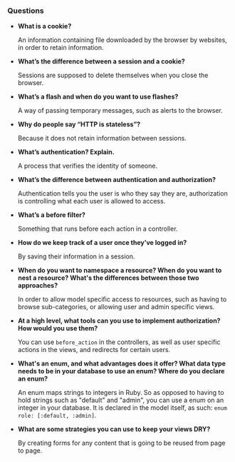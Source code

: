 ### Questions

* **What is a cookie?**

  An information containing file downloaded by the browser by websites, in order to retain information.

* **What’s the difference between a session and a cookie?**

  Sessions are supposed to delete themselves when you close the browser.

* **What’s a flash and when do you want to use flashes?**

  A way of passing temporary messages, such as alerts to the browser.

* **Why do people say “HTTP is stateless”?**

  Because it does not retain information between sessions.

* **What’s authentication? Explain.**

  A process that verifies the identity of someone.

* **What’s the difference between authentication and authorization?**

  Authentication tells you the user is who they say they are, authorization is controlling what each user is allowed to access.

* **What’s a before filter?**

  Something that runs before each action in a controller.

* **How do we keep track of a user once they’ve logged in?**

  By saving their information in a session.

* **When do you want to namespace a resource? When do you want to nest a resource? What's the differences between those two approaches?**

  In order to allow model specific access to resources, such as having to browse sub-categories, or allowing user and admin specific views.

* **At a high level, what tools can you use to implement authorization? How would you use them?**

  You can use `before_action` in the controllers, as well as user specific actions in the views, and redirects for certain users.

* **What's an enum, and what advantages does it offer? What data type needs to be in your database to use an enum? Where do you declare an enum?**

  An enum maps strings to integers in Ruby. So as opposed to having to hold strings such as "default" and "admin", you can use a enum on an integer in your database. It is declared in the model itself, as such: `enum role: [:default, :admin]`.

* **What are some strategies you can use to keep your views DRY?**

  By creating forms for any content that is going to be reused from page to page.
